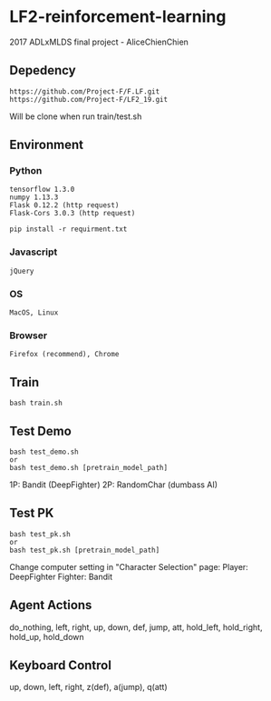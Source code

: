 # LF2-reinforcement-learning
2017 ADLxMLDS final project - AliceChienChien

## Depedency
```
https://github.com/Project-F/F.LF.git
https://github.com/Project-F/LF2_19.git
```
Will be clone when run train/test.sh

## Environment
### Python
```
tensorflow 1.3.0
numpy 1.13.3
Flask 0.12.2 (http request)
Flask-Cors 3.0.3 (http request)

pip install -r requirment.txt
```

### Javascript
```jQuery```

### OS
```MacOS, Linux```

### Browser
```Firefox (recommend), Chrome```

## Train
```
bash train.sh
```

## Test Demo
```
bash test_demo.sh
or
bash test_demo.sh [pretrain_model_path]
```
1P: Bandit (DeepFighter)
2P: RandomChar (dumbass AI)

## Test PK
```
bash test_pk.sh
or
bash test_pk.sh [pretrain_model_path]
```
Change computer setting in "Character Selection" page:
Player:  DeepFighter
Fighter: Bandit

## Agent Actions
do_nothing, left, right, up, down, def, jump, att,
hold_left, hold_right, hold_up, hold_down

## Keyboard Control
up, down, left, right, z(def), a(jump), q(att)